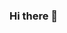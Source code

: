 ### Hi there 👋

<!--
**turkayaltintas/turkayaltintas** is a ✨ _special_ ✨ repository because its `README.md` (this file) appears on your GitHub profile.
<img height="100" src="https://freesvg.org/img/dibujo-13.png" width="100"/>
Here are some ideas to get you started:

- 🔭 I’m currently working on ...
- 🌱 I’m currently learning ...
- 👯 I’m looking to collaborate on ...
- 🤔 I’m looking for help with ...
- 💬 Ask me about ...
- 📫 How to reach me: ...
- 😄 Pronouns: ...
- ⚡ Fun fact: ...
-->

